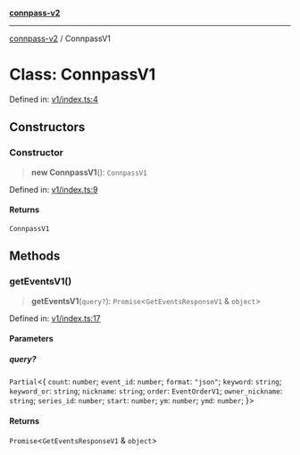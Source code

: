 [**connpass-v2**](../README.md)

***

[connpass-v2](../globals.md) / ConnpassV1

# Class: ConnpassV1

Defined in: [v1/index.ts:4](https://github.com/ryohidaka/node-connpass/blob/eef41deb7cb24b91ec8c67d8e4085575b4debd33/src/v1/index.ts#L4)

## Constructors

### Constructor

> **new ConnpassV1**(): `ConnpassV1`

Defined in: [v1/index.ts:9](https://github.com/ryohidaka/node-connpass/blob/eef41deb7cb24b91ec8c67d8e4085575b4debd33/src/v1/index.ts#L9)

#### Returns

`ConnpassV1`

## Methods

### getEventsV1()

> **getEventsV1**(`query?`): `Promise`\<`GetEventsResponseV1` & `object`\>

Defined in: [v1/index.ts:17](https://github.com/ryohidaka/node-connpass/blob/eef41deb7cb24b91ec8c67d8e4085575b4debd33/src/v1/index.ts#L17)

#### Parameters

##### query?

`Partial`\<\{ `count`: `number`; `event_id`: `number`; `format`: `"json"`; `keyword`: `string`; `keyword_or`: `string`; `nickname`: `string`; `order`: `EventOrderV1`; `owner_nickname`: `string`; `series_id`: `number`; `start`: `number`; `ym`: `number`; `ymd`: `number`; \}\>

#### Returns

`Promise`\<`GetEventsResponseV1` & `object`\>
